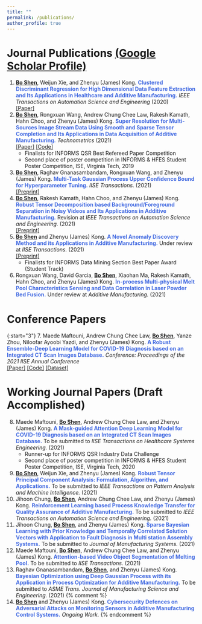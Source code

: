 ```yaml
---
title: ""
permalink: /publications/
author_profile: true
---
```

# Journal Publications [(Google Scholar Profile)](https://scholar.google.com/citations?user=OO3dy4wAAAAJ&hl=en)
1. <b><ins>Bo Shen</ins></b>, Weijun Xie, and Zhenyu (James) Kong. <b><span style="color:RoyalBlue">Clustered Discriminant Regression for High Dimensional Data Feature Extraction and Its Applications in Healthcare and Additive Manufacturing.</span></b> <i>IEEE Transactions on Automation Science and Engineering</i> (2020) <br> [[Paper]](https://ieeexplore.ieee.org/document/9237105)
2. <b><ins>Bo Shen</ins></b>, Rongxuan Wang, Andrew Chung Chee Law, Rakesh Kamath, Hahn Choo, and Zhenyu (James) Kong. <b><span style="color:RoyalBlue">Super Resolution for Multi-Sources Image Stream Data Using Smooth and Sparse Tensor Completion and Its Applications in Data Acquisition of Additive Manufacturing.</span></b> <i>Technometrics</i> (2021) <br>[[Paper]](https://www.tandfonline.com/doi/full/10.1080/00401706.2021.1905074) [[Code]](https://www.tandfonline.com/doi/suppl/10.1080/00401706.2021.1905074?scroll=top)
     * Finalists for INFORMS QSR Best Refereed Paper Competition
     * Second place of poster competition in INFORMS & HFES Student Poster Competition, ISE, Virginia Tech, 2019
3. <b><ins>Bo Shen</ins></b>, Raghav Gnanasambandam, Rongxuan Wang, and Zhenyu (James) Kong. <b><span style="color:RoyalBlue">Multi-Task Gaussian Process Upper Confidence Bound for Hyperparameter Tuning.</span></b> <i>IISE Transactions.</i> (2021)  <br>[[Preprint]](https://doi.org/10.36227/techrxiv.16674400.v1) 
4. <b><ins>Bo Shen</ins></b>, Rakesh Kamath, Hahn Choo, and Zhenyu (James) Kong. <b><span style="color:RoyalBlue">Robust Tensor Decomposition based Background/Foreground Separation in Noisy Videos and Its Applications in Additive Manufacturing.</span></b> Revision at <i>IEEE Transactions on Automation Science and Engineering.</i> (2021) <br>[[Preprint]](https://www.techrxiv.org/articles/preprint/Robust_Tensor_PCA_based_Background_Foreground_Separation_in_Noisy_Videos_and_Its_Applications_in_Additive_Manufacturing/14561775/2)
5. <b><ins>Bo Shen</ins></b> and Zhenyu (James) Kong. <b><span style="color:RoyalBlue">A Novel Anomaly Discovery Method and its Applications in Additive Manufacturing.</span></b> Under review at <i>IISE Transactions.</i> (2021) <br>[[Preprint]](https://doi.org/10.36227/techrxiv.16674412.v1) 
    * Finalists for INFORMS Data Mining Section Best Paper Award (Student Track)
6. Rongxuan Wang, David Garcia, <b><ins>Bo Shen</ins></b>, Xiaohan Ma, Rakesh Kamath, Hahn Choo, and Zhenyu (James) Kong. <b><span style="color:RoyalBlue">In-process Multi-physical Melt Pool Characteristics Sensing and Data Correlation in Laser Powder Bed Fusion.</span></b> Under review at <i>Additive Manufacturing.</i> (2021)




# Conference Papers 

{:start="3"}
7. Maede Maftouni, Andrew Chung Chee Law, <b><ins>Bo Shen</ins></b>, Yanze Zhou, Niloofar Ayoobi Yazdi, and Zhenyu (James) Kong. <b><span style="color:RoyalBlue">A Robust Ensemble-Deep Learning Model for COVID-19 Diagnosis based on an Integrated CT Scan Images Database.</span></b> <i>Conference: Proceedings of the 2021 IISE Annual Conference</i> <br>[[Paper]](https://www.proquest.com/docview/2560887697) [[Code]](https://github.com/maftouni/Corona_CT_Classification) [[Dataset]](https://github.com/maftouni/Curated_Covid_CT)




# Working Journal Papers (Draft Accomplished)



8. Maede Maftouni, <b><ins>Bo Shen</ins></b>, Andrew Chung Chee Law, and Zhenyu (James) Kong. <b><span style="color:RoyalBlue">A Mask-guided Attention Deep Learning Model for COVID-19 Diagnosis based on an Integrated CT Scan Images Database.</span></b> To be submitted to <i>IISE Transactions on Healthcare Systems Engineering.</i> (2021)
     * Runner-up for INFORMS QSR Industry Data Challenge
     * Second place of poster competition in INFORMS & HFES Student Poster Competition, ISE, Virginia Tech, 2020
9. <b><ins>Bo Shen</ins></b>, Weijun Xie, and Zhenyu (James) Kong. <b><span style="color:RoyalBlue">Robust Tensor Principal Component Analysis: Formulation, Algorithm, and Applications.</span></b> To be submitted to <i>IEEE Transactions on Pattern Analysis and Machine Intelligence.</i> (2021)
10. Jihoon Chung, <b><ins>Bo Shen</ins></b>, Andrew Chung Chee Law, and Zhenyu (James) Kong. <b><span style="color:RoyalBlue">Reinforcement Learning based Process Knowledge Transfer for Quality Assurance of Additive Manufacturing.</span></b> To be submitted to <i>IEEE Transactions on Automation Science and Engineering.</i> (2021)
11. Jihoon Chung, <b><ins>Bo Shen</ins></b>, and Zhenyu (James) Kong. <b><span style="color:RoyalBlue">Sparse Bayesian Learning with Prior Knowledge and Temporally Correlated Solution Vectors with Application to Fault Diagnosis in Multi station Assembly Systems.</span></b> To be submitted to <i>Journal of Manufacturing Systems.</i> (2021)
12. Maede Maftouni, <b><ins>Bo Shen</ins></b>, Andrew Chung Chee Law, and Zhenyu (James) Kong. <b><span style="color:RoyalBlue">Attention-based Video Object Segmentation of Melting Pool.</span></b> To be submitted to <i>IISE Transactions.</i> (2021)
13. Raghav Gnanasambandam, <b><ins>Bo Shen</ins></b>, and Zhenyu (James) Kong. <b><span style="color:RoyalBlue">Bayesian Optimization using Deep Gaussian Process with its Application in Process Optimization for Additive Manufacturing.</span></b> To be submitted to <i>ASME Trans. Journal of Manufacturing Science and Engineering.</i> (2021)
{% comment %} 
14. <b><ins>Bo Shen</ins></b> and Zhenyu (James) Kong. <b><span style="color:RoyalBlue">Cybersecurity Defences on Adversarial Attacks on Monitoring Sensors in Additive Manufacturing Control Systems.</span></b> <i>Ongoing Work.</i>
{% endcomment %}


